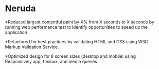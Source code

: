 # Neruda

*Reduced largest contentful paint by X% from X seconds to X seconds by running web performance test to identify opportunities to speed up the application.

*Refactored for best practices by validating HTML and CSS using W3C Markup Validation Service.

*Optimized design for 8 screen sizes (desktop and mobile) using Responsively app, flexbox, and media queries.
